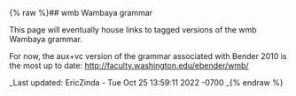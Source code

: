 {% raw %}## wmb Wambaya grammar

This page will eventually house links to tagged versions of the wmb
Wambaya grammar.

For now, the aux+vc version of the grammar associated with Bender 2010
is the most up to date: <http://faculty.washington.edu/ebender/wmb/>

_Last updated: EricZinda - Tue Oct 25 13:59:11 2022 -0700
_{% endraw %}
